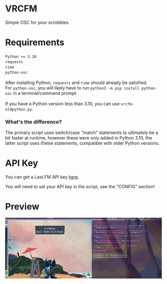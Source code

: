 # VRCFM
Simple OSC for your scrobbles.

# Requirements
`Python >= 3.10`<br>
`requests`<br>
`time`<br>
`python-osc`<br><br>
After installing Python, `requests` and `time` should already be satisfied.<br>
For `python-osc`, you will likely have to run `python3 -m pip install python-osc` in a terminal/command prompt.<br><br>
If you have a Python version less than 3.10, you can use `vrcfm-oldpython.py`.<br>
### What's the difference?
The primary script uses switch/case "match" statements to ultimately be a bit faster at runtime, however these were only added in Python 3.10, the latter script uses if/else statements, compatible with older Python versions.

# API Key
You can get a Last.FM API key [here](https://www.last.fm/api/account/create).

You will need to set your API key in the script, see the "CONFIG" section!

# Preview
![](/preview.png)
